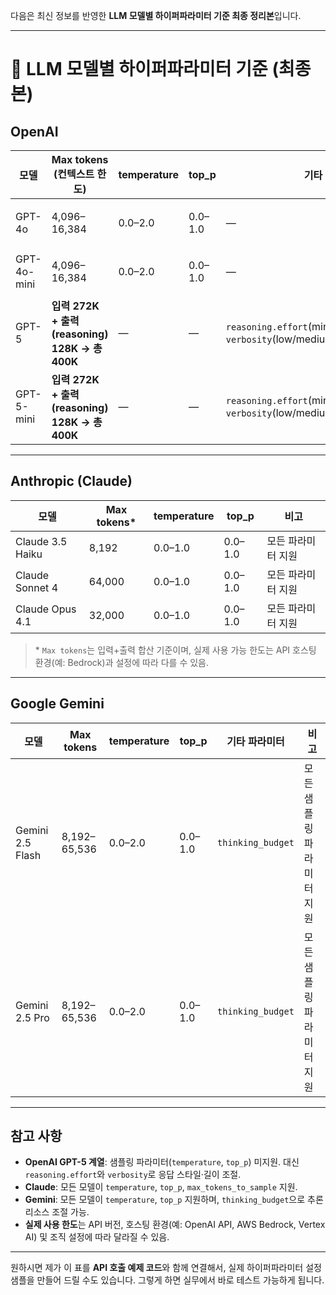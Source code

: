 다음은 최신 정보를 반영한 **LLM 모델별 하이퍼파라미터 기준 최종 정리본**입니다.

---

# 📌 LLM 모델별 하이퍼파라미터 기준 (최종본)

## OpenAI

| 모델          | Max tokens (컨텍스트 한도)                      | temperature | top\_p  | 기타 파라미터                                                                   | 비고                       |
| ----------- | ----------------------------------------- | ----------- | ------- | ------------------------------------------------------------------------- | ------------------------ |
| GPT-4o      | 4,096–16,384                              | 0.0–2.0     | 0.0–1.0 | —                                                                         | 모든 샘플링 파라미터 지원           |
| GPT-4o-mini | 4,096–16,384                              | 0.0–2.0     | 0.0–1.0 | —                                                                         | 모든 샘플링 파라미터 지원           |
| GPT-5       | **입력 272K + 출력(reasoning) 128K → 총 400K** | —           | —       | `reasoning.effort`(minimal/low/medium/high), `verbosity`(low/medium/high) | temperature / top\_p 미지원 |
| GPT-5-mini  | **입력 272K + 출력(reasoning) 128K → 총 400K** | —           | —       | `reasoning.effort`(minimal/low/medium/high), `verbosity`(low/medium/high) | temperature / top\_p 미지원 |

---

## Anthropic (Claude)

| 모델               | Max tokens\* | temperature | top\_p  | 비고         |
| ---------------- | ------------ | ----------- | ------- | ---------- |
| Claude 3.5 Haiku | 8,192        | 0.0–1.0     | 0.0–1.0 | 모든 파라미터 지원 |
| Claude Sonnet 4  | 64,000       | 0.0–1.0     | 0.0–1.0 | 모든 파라미터 지원 |
| Claude Opus 4.1  | 32,000       | 0.0–1.0     | 0.0–1.0 | 모든 파라미터 지원 |

> \* `Max tokens`는 입력+출력 합산 기준이며, 실제 사용 가능 한도는 API 호스팅 환경(예: Bedrock)과 설정에 따라 다를 수 있음.

---

## Google Gemini

| 모델               | Max tokens   | temperature | top\_p  | 기타 파라미터           | 비고             |
| ---------------- | ------------ | ----------- | ------- | ----------------- | -------------- |
| Gemini 2.5 Flash | 8,192–65,536 | 0.0–2.0     | 0.0–1.0 | `thinking_budget` | 모든 샘플링 파라미터 지원 |
| Gemini 2.5 Pro   | 8,192–65,536 | 0.0–2.0     | 0.0–1.0 | `thinking_budget` | 모든 샘플링 파라미터 지원 |

---

## 참고 사항

* **OpenAI GPT-5 계열**: 샘플링 파라미터(`temperature`, `top_p`) 미지원. 대신 `reasoning.effort`와 `verbosity`로 응답 스타일·길이 조절.
* **Claude**: 모든 모델이 `temperature`, `top_p`, `max_tokens_to_sample` 지원.
* **Gemini**: 모든 모델이 `temperature`, `top_p` 지원하며, `thinking_budget`으로 추론 리소스 조절 가능.
* **실제 사용 한도**는 API 버전, 호스팅 환경(예: OpenAI API, AWS Bedrock, Vertex AI) 및 조직 설정에 따라 달라질 수 있음.

---

원하시면 제가 이 표를 **API 호출 예제 코드**와 함께 연결해서, 실제 하이퍼파라미터 설정 샘플을 만들어 드릴 수도 있습니다.
그렇게 하면 실무에서 바로 테스트 가능하게 됩니다.
